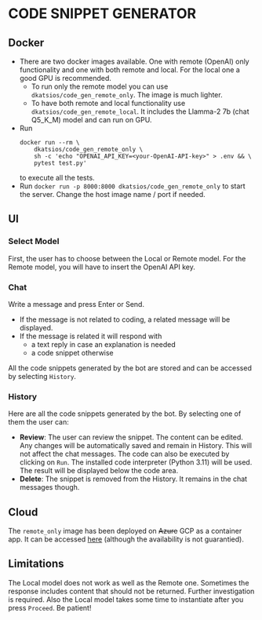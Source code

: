 # CODE SNIPPET GENERATOR

## Docker
- There are two docker images available. One with remote (OpenAI) only functionality
and one with both remote and local. For the local one a good GPU is recommended.
  - To run only the remote model you can use `dkatsios/code_gen_remote_only`. 
  The image is much lighter.
  - To have both remote and local functionality use `dkatsios/code_gen_remote_local`. 
  It includes the Llamma-2 7b (chat Q5_K_M) model and can run on GPU.
- Run 
  ```
  docker run --rm \
      dkatsios/code_gen_remote_only \
      sh -c 'echo "OPENAI_API_KEY=<your-OpenAI-API-key>" > .env && \
      pytest test.py'
  ```
  to execute all the tests.
- Run `docker run -p 8000:8000 dkatsios/code_gen_remote_only` to start the server. 
Change the host image name / port if needed.


## UI

### Select Model
First, the user has to choose between the Local or Remote model.
For the Remote model, you will have to insert the OpenAI API key.

### Chat
Write a message and press Enter or Send.
- If the message is not related to coding, a related message will be displayed.
- If the message is related it will respond with
  - a text reply in case an explanation is needed
  - a code snippet otherwise

All the code snippets generated by the bot are stored and can be accessed by selecting `History`.

### History
Here are all the code snippets generated by the bot. By selecting one of them the user can:
- **Review**: The user can review the snippet. The content can be edited.
Any changes will be automatically saved and remain in History.
This will not affect the chat messages.
The code can also be executed by clicking on `Run`. The installed code interpreter (Python 3.11)
will be used. The result will be displayed below the code area.
- **Delete**: The snippet is removed from the History. It remains in the chat messages though.

## Cloud
The `remote_only` image has been deployed on <s>Azure</s> GCP  as a container app.
It can be accessed 
[here](https://code-gen-eqgdxjojvq-uc.a.run.app/)
(although the availability is not guarantied).


## Limitations
The Local model does not work as well as the Remote one. Sometimes the response includes
content that should not be returned. Further investigation is required.
Also the Local model takes some time to instantiate after you press `Proceed`. Be patient!